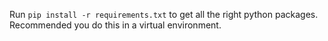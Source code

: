 Run `pip install -r requirements.txt` to get all the right python packages. Recommended you do this in a virtual environment.
